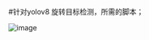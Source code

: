 #针对yolov8 旋转目标检测，所需的脚本；

![image](https://github.com/user-attachments/assets/30103904-d792-419f-b9a5-42a15972a3c2)
